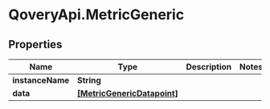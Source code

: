 # QoveryApi.MetricGeneric

## Properties

Name | Type | Description | Notes
------------ | ------------- | ------------- | -------------
**instanceName** | **String** |  | 
**data** | [**[MetricGenericDatapoint]**](MetricGenericDatapoint.md) |  | 


